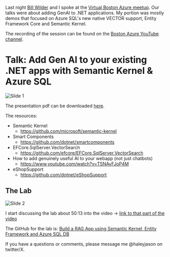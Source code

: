 Last night [Bill Wilder](https://blog.codingoutloud.com/) and I spoke at the [Virtual Boston Azure meetup](https://www.meetup.com/bostonazure/events/304405840/). Our talks were about adding GenAI to .NET applications. My portion was mostly demos that focused on Azure SQL's new native VECTOR support, Entity Framework Core and Semantic Kernel.

The recording of the session can be found on the [Boston Azure YouTube channel](https://www.youtube.com/watch?v=qiBtBEGnnBc).

# Talk: Add Gen AI to your existing .NET apps with Semantic Kernel & Azure SQL

![Slide 1](/img/2024-11-12_img1.jpg)

The presentation pdf can be downloaded [here](https://jhaleysftp.blob.core.windows.net/files/AddingGenAIWithSemanticKernel.pdf). 

The resources:

* Semantic Kernel
    * https://github.com/microsoft/semantic-kernel
* Smart Components
    * https://github.com/dotnet/smartcomponents
* EFCore.SqlServer.VectorSearch
    * https://github.com/efcore/EFCore.SqlServer.VectorSearch
* How to add genuinely useful AI to your webapp (not just chatbots)
    * https://www.youtube.com/watch?v=TSNAvFJoP4M
* eShopSupport
    * https://github.com/dotnet/eShopSupport

## The Lab

![Slide 2](/img/2024-11-12_img2.jpg)

I start discussing the lab about 50:13 into the video -> [link to that part of the video](https://www.youtube.com/watch?v=qiBtBEGnnBc&t=3013s)

The GitHub for the lab is: [Build a RAG App using Semantic Kernel, Entity Framework and Azure SQL DB](https://github.com/JasonHaley/develop-rag-app-sk-ef-azure-sql-db)

If you have a questions or comments, please message me @haleyjason on twitter/X.

